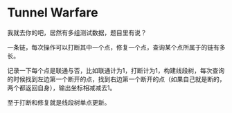 # Tunnel Warfare

我就去你的吧，居然有多组测试数据，题目里有说？

一条链，每次操作可以打断其中一个点，修复一个点，查询某个点所属于的链有多长。

记录一下每个点是联通与否，比如联通计为1，打断计为1，构建线段树，每次查询的时候找到左边第一个断开的点，找到右边第一个断开的点（如果自己就是断的，两个都返回自身），输出坐标相减减去1。

至于打断和修复就是线段树单点更新。
